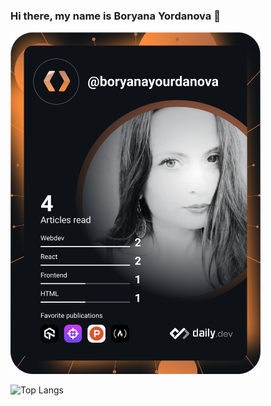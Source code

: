 ### Hi there, my name is Boryana Yordanova 👋


  
<a href="https://app.daily.dev/boryanayourdanova"><img src="https://github.com/boryanayordanova/boryanayordanova/blob/main/devcard.svg" width="400" alt="Boryana Yourdanova (Боряна Йорданова)'s Dev Card"/></a>


![Top Langs](https://github-readme-stats.vercel.app/api/top-langs/?username=boryanayordanova&layout=compact)

<!--
**boryanayordanova/boryanayordanova** is a ✨ _special_ ✨ repository because its `README.md` (this file) appears on your GitHub profile.

Here are some ideas to get you started:

- 🔭 I’m currently working on ...
- 🌱 I’m currently learning ...
- 👯 I’m looking to collaborate on ...
- 🤔 I’m looking for help with ...
- 💬 Ask me about ...
- 📫 How to reach me: ...
- 😄 Pronouns: ...
- ⚡ Fun fact: ...
-->

